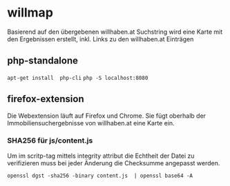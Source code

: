 # willmap
Basierend auf den übergebenen willhaben.at Suchstring wird eine Karte mit den Ergebnissen erstellt, inkl. Links zu den willhaben.at Einträgen

## php-standalone 
  `apt-get install  php-cli`
  `php -S localhost:8080`
 
## firefox-extension
Die Webextension läuft auf Firefox und Chrome. Sie fügt oberhalb der Immobiliensuchergebnisse von willhaben.at eine Karte ein.

### SHA256 für js/content.js
Um im scritp-tag mittels integrity attribut die Echtheit der Datei zu verifizieren muss bei jeder Änderung die Checksumme angepasst werden.

  `openssl dgst -sha256 -binary content.js  | openssl base64 -A`